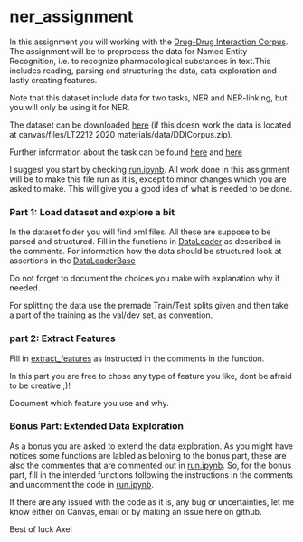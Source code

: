 # ner_assignment

In this assignment you will working with the [Drug-Drug Interaction Corpus](https://core.ac.uk/download/pdf/82785218.pdf). The assignment will be to proprocess the data for Named Entity Recognition, i.e. to recognize pharmacological substances in text.This includes reading, parsing and structuring the data, data exploration and lastly creating features. 

Note that this dataset include data for two tasks, NER and NER-linking, but you will only be using it for NER. 

The dataset can be downloaded [here](https://canvas.gu.se/files/3359925/download?download_frd=1) (if this doesn work the data is located at canvas/files/LT2212 2020 materials/data/DDICorpus.zip).

Further information about the task can be found [here](https://www.aclweb.org/anthology/S13-2056.pdf) and [here](https://www.cs.york.ac.uk/semeval-2013/task9.html)

I suggest you start by checking [run.ipynb](https://github.com/AxlAlm/ner_assignment/blob/master/run.ipynb). All work done in this assignment will be to make this file run as it is, except to minor changes which you are asked to make. This will give you a good idea of what is needed to be done.

### Part 1: Load dataset and explore a bit


In the dataset folder you will find xml files. All these are suppose to be parsed and structured. Fill in the functions in [DataLoader](https://github.com/AxlAlm/ner_assignment/blob/master/ass1/data_loading.py#L89) as described in the comments. For information how the data should be structured look at assertions in the [DataLoaderBase](https://github.com/AxlAlm/ner_assignment/blob/master/ass1/data_loading.py#L8)

Do not forget to document the choices you make with explanation why if needed.

For splitting the data use the premade Train/Test splits given and then take a part of the training as the val/dev set, as convention.


### part 2: Extract Features

Fill in [extract_features](https://github.com/AxlAlm/ner_assignment/blob/master/ass1/feature_extraction.py#L6) as instructed in the comments in the function.

In this part you are free to chose any type of feature you like, dont be afraid to be creative ;)! 

Document which feature you use and why.


### Bonus Part: Extended Data Exploration

As a bonus you are asked to extend the data exploration. As you might have notices some functions are labled as beloning to the bonus part, these are also the commentes that are commented out in [run.ipynb](https://github.com/AxlAlm/ner_assignment/blob/master/run.ipynb). So, for the bonus part, fill in the intended functions following the instructions in the comments and uncomment the code in [run.ipynb](https://github.com/AxlAlm/ner_assignment/blob/master/run.ipynb).



If there are any issued with the code as it is, any bug or uncertainties, let me know either on Canvas, email or by making an issue here on github.

Best of luck 
Axel
